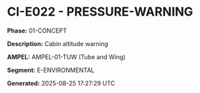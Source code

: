 # CI-E022 - PRESSURE-WARNING

**Phase:** 01-CONCEPT

**Description:** Cabin altitude warning

**AMPEL:** AMPEL-01-TUW (Tube and Wing)

**Segment:** E-ENVIRONMENTAL

**Generated:** 2025-08-25 17:27:29 UTC
